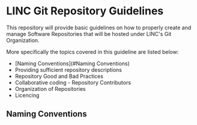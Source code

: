 # LINC Git Repository Guidelines
This repository will  provide basic guidelines on how to properly create and manage Software Repositories that will be hosted under LINC's Git Organization.

More specifically the topics covered in this guideline are listed below:
* [Naming Conventions](#Naming Conventions)
* Providing sufficient repository descriptions
* Repository Good and Bad Practices
* Collaborative coding - Repository Contributors
* Organization of Repositories
* Licencing 

## Naming Conventions